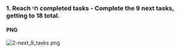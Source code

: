 ### 1. Reach חי completed tasks - Complete the 9 next tasks, getting to 18 total.

#### PNG
![2-next_9_tasks png](http://sitebeta.creativekarl.tech/wp-content/uploads/2022/07/2-next_9_tasks.png.png)
